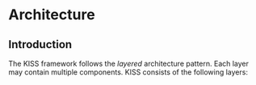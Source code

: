 # Architecture

## Introduction

The KISS framework follows the *layered* architecture pattern. Each layer may contain multiple components. KISS consists of the following layers:
